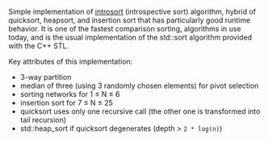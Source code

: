 Simple implementation of [introsort](https://en.wikipedia.org/wiki/Introsort) (introspective sort) algorithm, hybrid of 
quicksort, heapsort, and insertion sort that has particularly 
good runtime behavior.  It is one of the fastest comparison sorting, algorithms in use today, and is the usual implementation of the std::sort algorithm provided with the C++ STL.

Key attributes of this implementation:
* 3-way partition 
* median of three (using 3 randomly chosen elements) for pivot selection
* sorting networks for 1 &le; N &le; 6
* insertion sort for 7 &le; N &le; 25
* quicksort uses only one recursive call (the other one is transformed into tail recursion)
* std::heap_sort if quicksort degenerates (depth &gt; ```2 * log(n)```)
